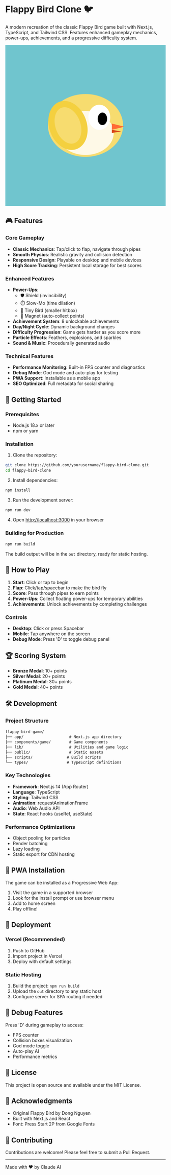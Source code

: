 # Flappy Bird Clone 🐦

A modern recreation of the classic Flappy Bird game built with Next.js, TypeScript, and Tailwind CSS. Features enhanced gameplay mechanics, power-ups, achievements, and a progressive difficulty system.

![Flappy Bird Clone](public/bird-icon.svg)

## 🎮 Features

### Core Gameplay
- **Classic Mechanics**: Tap/click to flap, navigate through pipes
- **Smooth Physics**: Realistic gravity and collision detection
- **Responsive Design**: Playable on desktop and mobile devices
- **High Score Tracking**: Persistent local storage for best scores

### Enhanced Features
- **Power-Ups**: 
  - 🛡️ Shield (invincibility)
  - ⏱️ Slow-Mo (time dilation)
  - 🐤 Tiny Bird (smaller hitbox)
  - 🧲 Magnet (auto-collect points)
- **Achievement System**: 8 unlockable achievements
- **Day/Night Cycle**: Dynamic background changes
- **Difficulty Progression**: Game gets harder as you score more
- **Particle Effects**: Feathers, explosions, and sparkles
- **Sound & Music**: Procedurally generated audio

### Technical Features
- **Performance Monitoring**: Built-in FPS counter and diagnostics
- **Debug Mode**: God mode and auto-play for testing
- **PWA Support**: Installable as a mobile app
- **SEO Optimized**: Full metadata for social sharing

## 🚀 Getting Started

### Prerequisites
- Node.js 18.x or later
- npm or yarn

### Installation

1. Clone the repository:
```bash
git clone https://github.com/yourusername/flappy-bird-clone.git
cd flappy-bird-clone
```

2. Install dependencies:
```bash
npm install
```

3. Run the development server:
```bash
npm run dev
```

4. Open [http://localhost:3000](http://localhost:3000) in your browser

### Building for Production

```bash
npm run build
```

The build output will be in the `out` directory, ready for static hosting.

## 🎯 How to Play

1. **Start**: Click or tap to begin
2. **Flap**: Click/tap/spacebar to make the bird fly
3. **Score**: Pass through pipes to earn points
4. **Power-Ups**: Collect floating power-ups for temporary abilities
5. **Achievements**: Unlock achievements by completing challenges

### Controls
- **Desktop**: Click or press Spacebar
- **Mobile**: Tap anywhere on the screen
- **Debug Mode**: Press 'D' to toggle debug panel

## 🏆 Scoring System

- **Bronze Medal**: 10+ points
- **Silver Medal**: 20+ points  
- **Platinum Medal**: 30+ points
- **Gold Medal**: 40+ points

## 🛠️ Development

### Project Structure
```
flappy-bird-game/
├── app/                    # Next.js app directory
├── components/game/        # Game components
├── lib/                    # Utilities and game logic
├── public/                 # Static assets
├── scripts/               # Build scripts
└── types/                 # TypeScript definitions
```

### Key Technologies
- **Framework**: Next.js 14 (App Router)
- **Language**: TypeScript
- **Styling**: Tailwind CSS
- **Animation**: requestAnimationFrame
- **Audio**: Web Audio API
- **State**: React hooks (useRef, useState)

### Performance Optimizations
- Object pooling for particles
- Render batching
- Lazy loading
- Static export for CDN hosting

## 📱 PWA Installation

The game can be installed as a Progressive Web App:

1. Visit the game in a supported browser
2. Look for the install prompt or use browser menu
3. Add to home screen
4. Play offline!

## 🚀 Deployment

### Vercel (Recommended)

1. Push to GitHub
2. Import project in Vercel
3. Deploy with default settings

### Static Hosting

1. Build the project: `npm run build`
2. Upload the `out` directory to any static host
3. Configure server for SPA routing if needed

## 🐛 Debug Features

Press 'D' during gameplay to access:
- FPS counter
- Collision boxes visualization  
- God mode toggle
- Auto-play AI
- Performance metrics

## 📄 License

This project is open source and available under the MIT License.

## 🙏 Acknowledgments

- Original Flappy Bird by Dong Nguyen
- Built with Next.js and React
- Font: Press Start 2P from Google Fonts

## 🤝 Contributing

Contributions are welcome! Please feel free to submit a Pull Request.

---

Made with ❤️ by Claude AI
